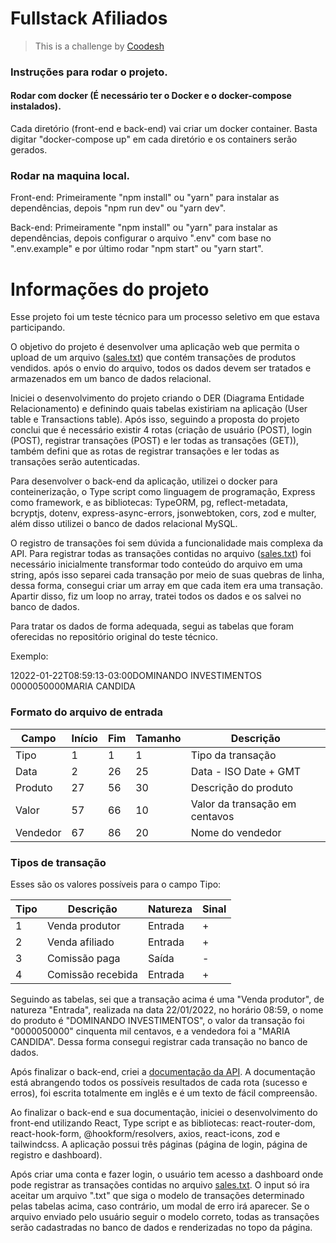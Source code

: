 # Fullstack Afiliados

>  This is a challenge by [Coodesh](https://coodesh.com/)

### Instruções para rodar o projeto.

#### Rodar com docker (É necessário ter o Docker e o docker-compose instalados).

Cada diretório (front-end e back-end) vai criar um docker container. Basta digitar "docker-compose up" em cada diretório e os containers serão gerados.

### Rodar na maquina local.

Front-end: Primeiramente "npm install" ou "yarn" para instalar as dependências, depois "npm run dev" ou "yarn dev". 

Back-end: Primeiramente "npm install" ou "yarn" para instalar as dependências, depois configurar o arquivo ".env" com base no ".env.example" e por último rodar "npm start" ou "yarn start". 

# Informações do projeto

Esse projeto foi um teste técnico para um processo seletivo em que estava participando.

O objetivo do projeto é desenvolver uma aplicação web que permita o upload de um arquivo ([sales.txt](sales.txt)) que contém transações de produtos vendidos. após o envio do arquivo, todos os dados devem ser tratados e armazenados em um banco de dados relacional.

Iniciei o desenvolvimento do projeto criando o DER (Diagrama Entidade Relacionamento) e definindo quais tabelas existiriam na aplicação (User table e Transactions table). Após isso, seguindo a proposta do projeto conclui que é necessário existir 4 rotas (criação de usuário (POST), login (POST), registrar transações (POST) e ler todas as transações (GET)), também defini que as rotas de registrar transações e ler todas as transações serão autenticadas.

Para desenvolver o back-end da aplicação, utilizei o docker para conteinerização, o Type script como linguagem de programação, Express como framework, e as bibliotecas: TypeORM, pg, reflect-metadata, bcryptjs, dotenv, express-async-errors, jsonwebtoken, cors, zod e multer, além disso utilizei o banco de dados relacional MySQL.

O registro de transações foi sem dúvida a funcionalidade mais complexa da API. Para registrar todas as transações contidas no arquivo ([sales.txt](sales.txt)) foi necessário inicialmente transformar todo conteúdo do arquivo em uma string, após isso separei cada transação por meio de suas quebras de linha, dessa forma, consegui criar um array em que cada item era uma transação. Apartir disso, fiz um loop no array, tratei todos os dados e os salvei no banco de dados.

Para tratar os dados de forma adequada, segui as tabelas que foram oferecidas no repositório original do teste técnico.

Exemplo: 

12022-01-22T08:59:13-03:00DOMINANDO INVESTIMENTOS       0000050000MARIA CANDIDA

### Formato do arquivo de entrada

| Campo    | Início | Fim | Tamanho | Descrição                      |
| -------- | ------ | --- | ------- | ------------------------------ |
| Tipo     | 1      | 1   | 1       | Tipo da transação              |
| Data     | 2      | 26  | 25      | Data - ISO Date + GMT          |
| Produto  | 27     | 56  | 30      | Descrição do produto           |
| Valor    | 57     | 66  | 10      | Valor da transação em centavos |
| Vendedor | 67     | 86  | 20      | Nome do vendedor               |

### Tipos de transação

Esses são os valores possíveis para o campo Tipo:

| Tipo | Descrição         | Natureza | Sinal |
| ---- | ----------------- | -------- | ----- |
| 1    | Venda produtor    | Entrada  | +     |
| 2    | Venda afiliado    | Entrada  | +     |
| 3    | Comissão paga     | Saída    | -     |
| 4    | Comissão recebida | Entrada  | +     |

Seguindo as tabelas, sei que a transação acima é uma "Venda produtor", de natureza "Entrada", realizada na data 22/01/2022, no horário 08:59, o nome do produto é "DOMINANDO INVESTIMENTOS", o valor da transação foi "0000050000" cinquenta mil centavos, e a vendedora foi a "MARIA CANDIDA". Dessa forma consegui registrar cada transação no banco de dados.

Após finalizar o back-end, criei a [documentação da API](https://davisouzas.github.io/fullstack-afiliados-doc/). A documentação está abrangendo todos os possíveis resultados de cada rota (sucesso e erros), foi escrita totalmente em inglês e é um texto de fácil compreensão. 

Ao finalizar o back-end e sua documentação, iniciei o desenvolvimento do front-end utilizando React, Type script e as bibliotecas: react-router-dom, react-hook-form, @hookform/resolvers, axios, react-icons, zod e tailwindcss. A aplicação possui três páginas (página de login, página de registro e dashboard). 

Após criar uma conta e fazer login, o usuário tem acesso a dashboard onde pode registrar as transações contidas no arquivo [sales.txt](sales.txt). O input só ira aceitar um arquivo ".txt" que siga o modelo de transações determinado pelas tabelas acima, caso contrário, um modal de erro irá aparecer. Se o arquivo enviado pelo usuário seguir o modelo correto, todas as transações serão cadastradas no banco de dados e renderizadas no topo da página. 
